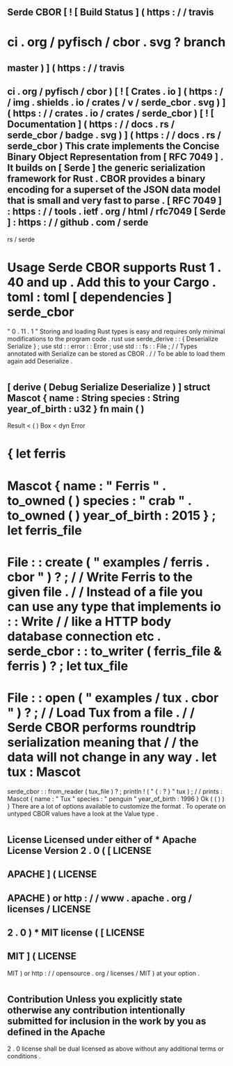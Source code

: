 #
Serde
CBOR
[
!
[
Build
Status
]
(
https
:
/
/
travis
-
ci
.
org
/
pyfisch
/
cbor
.
svg
?
branch
=
master
)
]
(
https
:
/
/
travis
-
ci
.
org
/
pyfisch
/
cbor
)
[
!
[
Crates
.
io
]
(
https
:
/
/
img
.
shields
.
io
/
crates
/
v
/
serde_cbor
.
svg
)
]
(
https
:
/
/
crates
.
io
/
crates
/
serde_cbor
)
[
!
[
Documentation
]
(
https
:
/
/
docs
.
rs
/
serde_cbor
/
badge
.
svg
)
]
(
https
:
/
/
docs
.
rs
/
serde_cbor
)
This
crate
implements
the
Concise
Binary
Object
Representation
from
[
RFC
7049
]
.
It
builds
on
[
Serde
]
the
generic
serialization
framework
for
Rust
.
CBOR
provides
a
binary
encoding
for
a
superset
of
the
JSON
data
model
that
is
small
and
very
fast
to
parse
.
[
RFC
7049
]
:
https
:
/
/
tools
.
ietf
.
org
/
html
/
rfc7049
[
Serde
]
:
https
:
/
/
github
.
com
/
serde
-
rs
/
serde
#
#
Usage
Serde
CBOR
supports
Rust
1
.
40
and
up
.
Add
this
to
your
Cargo
.
toml
:
toml
[
dependencies
]
serde_cbor
=
"
0
.
11
.
1
"
Storing
and
loading
Rust
types
is
easy
and
requires
only
minimal
modifications
to
the
program
code
.
rust
use
serde_derive
:
:
{
Deserialize
Serialize
}
;
use
std
:
:
error
:
:
Error
;
use
std
:
:
fs
:
:
File
;
/
/
Types
annotated
with
Serialize
can
be
stored
as
CBOR
.
/
/
To
be
able
to
load
them
again
add
Deserialize
.
#
[
derive
(
Debug
Serialize
Deserialize
)
]
struct
Mascot
{
name
:
String
species
:
String
year_of_birth
:
u32
}
fn
main
(
)
-
>
Result
<
(
)
Box
<
dyn
Error
>
>
{
let
ferris
=
Mascot
{
name
:
"
Ferris
"
.
to_owned
(
)
species
:
"
crab
"
.
to_owned
(
)
year_of_birth
:
2015
}
;
let
ferris_file
=
File
:
:
create
(
"
examples
/
ferris
.
cbor
"
)
?
;
/
/
Write
Ferris
to
the
given
file
.
/
/
Instead
of
a
file
you
can
use
any
type
that
implements
io
:
:
Write
/
/
like
a
HTTP
body
database
connection
etc
.
serde_cbor
:
:
to_writer
(
ferris_file
&
ferris
)
?
;
let
tux_file
=
File
:
:
open
(
"
examples
/
tux
.
cbor
"
)
?
;
/
/
Load
Tux
from
a
file
.
/
/
Serde
CBOR
performs
roundtrip
serialization
meaning
that
/
/
the
data
will
not
change
in
any
way
.
let
tux
:
Mascot
=
serde_cbor
:
:
from_reader
(
tux_file
)
?
;
println
!
(
"
{
:
?
}
"
tux
)
;
/
/
prints
:
Mascot
{
name
:
"
Tux
"
species
:
"
penguin
"
year_of_birth
:
1996
}
Ok
(
(
)
)
}
There
are
a
lot
of
options
available
to
customize
the
format
.
To
operate
on
untyped
CBOR
values
have
a
look
at
the
Value
type
.
#
#
License
Licensed
under
either
of
*
Apache
License
Version
2
.
0
(
[
LICENSE
-
APACHE
]
(
LICENSE
-
APACHE
)
or
http
:
/
/
www
.
apache
.
org
/
licenses
/
LICENSE
-
2
.
0
)
*
MIT
license
(
[
LICENSE
-
MIT
]
(
LICENSE
-
MIT
)
or
http
:
/
/
opensource
.
org
/
licenses
/
MIT
)
at
your
option
.
#
#
#
Contribution
Unless
you
explicitly
state
otherwise
any
contribution
intentionally
submitted
for
inclusion
in
the
work
by
you
as
defined
in
the
Apache
-
2
.
0
license
shall
be
dual
licensed
as
above
without
any
additional
terms
or
conditions
.
